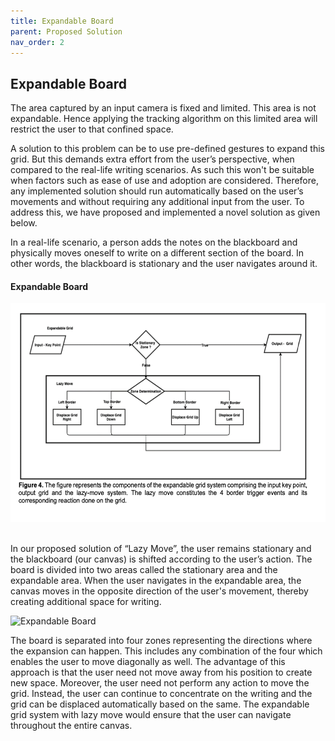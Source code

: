 ```yaml
---
title: Expandable Board
parent: Proposed Solution
nav_order: 2
---
```

## Expandable Board

The area captured by an input camera is fixed and limited. This area is not expandable. Hence applying the tracking algorithm on this limited area will restrict the user to that confined space.

A solution to this problem can be to use pre-defined gestures to expand this grid. But this demands extra effort from the user’s perspective, when compared to the real-life writing scenarios. As such this won't be suitable when factors such as ease of use and adoption are considered. Therefore, any implemented solution should run automatically based on the user’s movements and without requiring any additional input from the user. To address this, we have proposed and implemented a novel solution as given below.

In a real-life scenario, a person adds the notes on the blackboard and physically moves oneself to write on a different section of the board. In other words, the blackboard is stationary and the user navigates around it.

#### Expandable Board
<img src="assets/flowchart2.png" width="635" height="350" alt="Expandable Board">&nbsp;&nbsp;

In our proposed solution of “Lazy Move”, the user remains stationary and the blackboard (our canvas) is shifted according to the user’s action. The board is divided into two areas called the stationary area and the expandable area. When the user navigates in the expandable area, the canvas moves in the opposite direction of the user's movement, thereby creating additional space for writing.

![Expandable Board](assets/expandable_board.gif)

The board is separated into four zones representing the directions where the expansion can happen. This includes any combination of the four which enables the user to move diagonally as well. The advantage of this approach is that the user need not move away from his position to create new space. Moreover, the user need not perform any action to move the grid. Instead, the user can continue to concentrate on the writing and the grid can be displaced automatically based on the same. The expandable grid system with lazy move would ensure that the user can navigate throughout the entire canvas.
